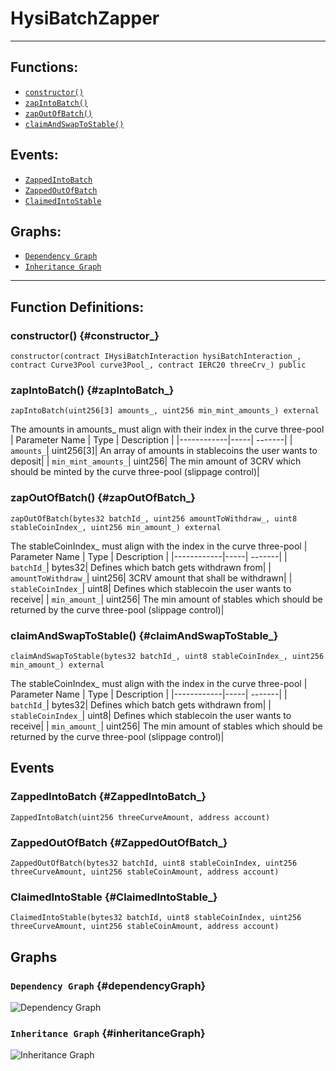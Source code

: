 # HysiBatchZapper
***
## Functions:
- [`constructor()`](#constructor_)
- [`zapIntoBatch()`](#zapIntoBatch_)
- [`zapOutOfBatch()`](#zapOutOfBatch_)
- [`claimAndSwapToStable()`](#claimAndSwapToStable_)
## Events:
- [`ZappedIntoBatch`](#ZappedIntoBatch_)
- [`ZappedOutOfBatch`](#ZappedOutOfBatch_)
- [`ClaimedIntoStable`](#ClaimedIntoStable_)
## Graphs:
- [`Dependency Graph`](#dependencyGraph)
- [`Inheritance Graph`](#inheritanceGraph)
***
## Function Definitions:
### <a name="constructor_"></a> constructor() {#constructor_}
```
constructor(contract IHysiBatchInteraction hysiBatchInteraction_, contract Curve3Pool curve3Pool_, contract IERC20 threeCrv_) public 
```
### <a name="zapIntoBatch_"></a> zapIntoBatch() {#zapIntoBatch_}
```
zapIntoBatch(uint256[3] amounts_, uint256 min_mint_amounts_) external 
```
The amounts in amounts_ must align with their index in the curve three-pool
| Parameter Name | Type | Description |
|------------|-----| -------|
| `amounts_`| uint256[3]| An array of amounts in stablecoins the user wants to deposit|
| `min_mint_amounts_`| uint256| The min amount of 3CRV which should be minted by the curve three-pool (slippage control)|
### <a name="zapOutOfBatch_"></a> zapOutOfBatch() {#zapOutOfBatch_}
```
zapOutOfBatch(bytes32 batchId_, uint256 amountToWithdraw_, uint8 stableCoinIndex_, uint256 min_amount_) external 
```
The stableCoinIndex_ must align with the index in the curve three-pool
| Parameter Name | Type | Description |
|------------|-----| -------|
| `batchId_`| bytes32| Defines which batch gets withdrawn from|
| `amountToWithdraw_`| uint256| 3CRV amount that shall be withdrawn|
| `stableCoinIndex_`| uint8| Defines which stablecoin the user wants to receive|
| `min_amount_`| uint256| The min amount of stables which should be returned by the curve three-pool (slippage control)|
### <a name="claimAndSwapToStable_"></a> claimAndSwapToStable() {#claimAndSwapToStable_}
```
claimAndSwapToStable(bytes32 batchId_, uint8 stableCoinIndex_, uint256 min_amount_) external 
```
The stableCoinIndex_ must align with the index in the curve three-pool
| Parameter Name | Type | Description |
|------------|-----| -------|
| `batchId_`| bytes32| Defines which batch gets withdrawn from|
| `stableCoinIndex_`| uint8| Defines which stablecoin the user wants to receive|
| `min_amount_`| uint256| The min amount of stables which should be returned by the curve three-pool (slippage control)|
## Events
### <a name="ZappedIntoBatch_"></a> ZappedIntoBatch {#ZappedIntoBatch_}
```
ZappedIntoBatch(uint256 threeCurveAmount, address account)
```
### <a name="ZappedOutOfBatch_"></a> ZappedOutOfBatch {#ZappedOutOfBatch_}
```
ZappedOutOfBatch(bytes32 batchId, uint8 stableCoinIndex, uint256 threeCurveAmount, uint256 stableCoinAmount, address account)
```
### <a name="ClaimedIntoStable_"></a> ClaimedIntoStable {#ClaimedIntoStable_}
```
ClaimedIntoStable(bytes32 batchId, uint8 stableCoinIndex, uint256 threeCurveAmount, uint256 stableCoinAmount, address account)
```
## Graphs
### <a name="dependencyGraph"></a> `Dependency Graph` {#dependencyGraph}
![Dependency Graph](images/HysiBatchZapper_dependency_graph.png)
### <a name="inheritanceGraph"></a> `Inheritance Graph` {#inheritanceGraph}
![Inheritance Graph](images/HysiBatchZapper_inheritance_graph.png)

